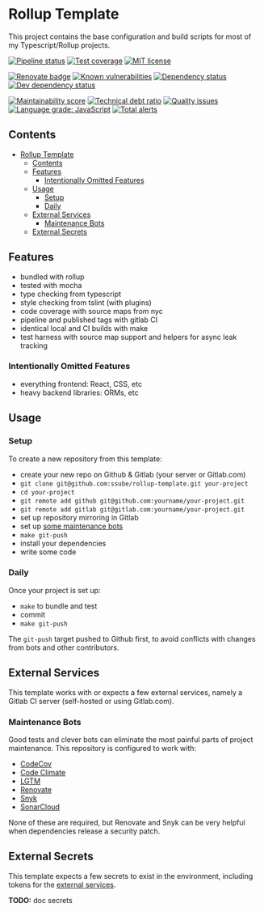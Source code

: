 # Rollup Template

This project contains the base configuration and build scripts for most of my Typescript/Rollup projects.

[![Pipeline status](https://img.shields.io/gitlab/pipeline/ssube/rollup-template.svg?gitlab_url=https%3A%2F%2Fgit.apextoaster.com&logo=gitlab)](https://git.apextoaster.com/ssube/rollup-template/commits/master)
[![Test coverage](https://sonarcloud.io/api/project_badges/measure?project=ssube_rollup-template&metric=coverage)](https://sonarcloud.io/dashboard?id=ssube_rollup-template)
[![MIT license](https://img.shields.io/github/license/ssube/rollup-template.svg)](https://github.com/ssube/rollup-template/blob/master/LICENSE.md)

[![Renovate badge](https://badges.renovateapi.com/github/ssube/rollup-template)](https://renovatebot.com)
[![Known vulnerabilities](https://snyk.io/test/github/ssube/rollup-template/badge.svg)](https://snyk.io/test/github/ssube/rollup-template)
[![Dependency status](https://img.shields.io/david/ssube/rollup-template.svg)](https://david-dm.org/ssube/rollup-template)
[![Dev dependency status](https://img.shields.io/david/dev/ssube/rollup-template.svg)](https://david-dm.org/ssube/rollup-template?type=dev)

[![Maintainability score](https://api.codeclimate.com/v1/badges/0ca333e0379bda050d84/maintainability)](https://codeclimate.com/github/ssube/rollup-template/maintainability)
[![Technical debt ratio](https://img.shields.io/codeclimate/tech-debt/ssube/rollup-template.svg)](https://codeclimate.com/github/ssube/rollup-template/trends/technical_debt)
[![Quality issues](https://img.shields.io/codeclimate/issues/ssube/rollup-template.svg)](https://codeclimate.com/github/ssube/rollup-template/issues)
[![Language grade: JavaScript](https://img.shields.io/lgtm/grade/javascript/g/ssube/rollup-template.svg?logo=lgtm)](https://lgtm.com/projects/g/ssube/rollup-template/context:javascript)
[![Total alerts](https://img.shields.io/lgtm/alerts/g/ssube/rollup-template.svg)](https://lgtm.com/projects/g/ssube/rollup-template/alerts/)

## Contents

- [Rollup Template](#rollup-template)
  - [Contents](#contents)
  - [Features](#features)
    - [Intentionally Omitted Features](#intentionally-omitted-features)
  - [Usage](#usage)
    - [Setup](#setup)
    - [Daily](#daily)
  - [External Services](#external-services)
    - [Maintenance Bots](#maintenance-bots)
  - [External Secrets](#external-secrets)

## Features

- bundled with rollup
- tested with mocha
- type checking from typescript
- style checking from tslint (with plugins)
- code coverage with source maps from nyc
- pipeline and published tags with gitlab CI
- identical local and CI builds with make
- test harness with source map support and helpers for async leak tracking

### Intentionally Omitted Features

- everything frontend: React, CSS, etc
- heavy backend libraries: ORMs, etc

## Usage

### Setup

To create a new repository from this template:

- create your new repo on Github & Gitlab (your server or Gitlab.com)
- `git clone git@github.com:ssube/rollup-template.git your-project`
- `cd your-project`
- `git remote add github git@github.com:yourname/your-project.git`
- `git remote add gitlab git@gitlab.com:yourname/your-project.git`
- set up repository mirroring in Gitlab
- set up [some maintenance bots](#maintenance-bots)
- `make git-push`
- install your dependencies
- write some code

### Daily

Once your project is set up:

- `make` to bundle and test
- commit
- `make git-push`

The `git-push` target pushed to Github first, to avoid conflicts with changes from bots and other contributors.

## External Services

This template works with or expects a few external services, namely a Gitlab CI server (self-hosted or using
Gitlab.com).

### Maintenance Bots

Good tests and clever bots can eliminate the most painful parts of project maintenance. This repository is
configured to work with:

- [CodeCov](https://codecov.io/)
- [Code Climate](https://codeclimate.com/)
- [LGTM](https://lgtm.com/)
- [Renovate](https://renovatebot.com/)
- [Snyk](https://snyk.io/)
- [SonarCloud](https://sonarcloud.io/)

None of these are required, but Renovate and Snyk can be very helpful when dependencies release a security patch.

## External Secrets

This template expects a few secrets to exist in the environment, including tokens for the [external services](#external-services).

**TODO:** doc secrets
